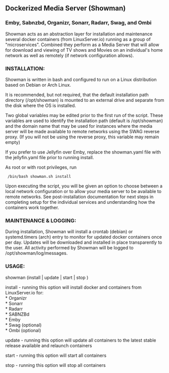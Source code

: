 <h2>Dockerized Media Server (Showman)</h2>

<h3>Emby, Sabnzbd, Organizr, Sonarr, Radarr, Swag, and Ombi</h3>

Showman acts as an abstraction layer for installation and maintenance several docker containers (from LinuxServer.io) running as a group of "microservices". Combined they perform as a Media Server that will allow for download and viewing of TV shows and Movies on an individual's home network as well as remotely (if network configuration allows).

<h3>INSTALLATION:</h3>

Showman is written in bash and configured to run on a Linux distribution based on Debian or Arch Linux.

It is recommended, but not required, that the default installation path directory (/opt/showman) is mounted to an external drive and separate from the disk where the OS is installed.

Two global variables may be edited prior to the first run of the script. These variables are used to identify the installation path (default is /opt/showman) and the domain name that may be used for instances where the media server will be made available to remote networks using the SWAG reverse proxy. (If you will not be using the reverse proxy, this variable may remain empty)

If you prefer to use Jellyfin over Emby, replace the showman.yaml file with the jellyfin.yaml file prior to running install.

As root or with root privileges, run 

     /bin/bash showman.sh install
     
Upon executing the script, you will be given an option to choose between a local network configuration or to allow your media server to be available to remote networks. See post-installation documentation for next steps in completing setup for the individual services and understanding how the containers work together.

<h3>MAINTENANCE & LOGGING:</h3>

During installation, Showman will install a crontab (debian) or systemd.timers (arch) entry to monitor for updated docker containers once per day. Updates will be downloaded and installed in place transparently to the user. All activity performed by Showman will be logged to /opt/showman/log/messages.

<h3>USAGE:</h3>

showman (install | update | start | stop )

install - running this option will install docker and containers from LinuxServer.io for:<br>
      * Organizr<br>
      * Sonarr<br>
      * Radarr<br>
      * SABNZBd<br>
      * Emby<br>
      * Swag (optional)<br>
      * Ombi (optional)<p>

update - running this option will update all containers to the latest stable release available and relaunch containers

start - running this option will start all containers

stop - running this option will stop all containers
